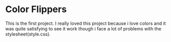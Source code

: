 # Color Flippers

This is the first project.
I really loved this project because i love colors and it was quite satisfying to see it work though i face a lot of problems with the stylesheet(style.css).
